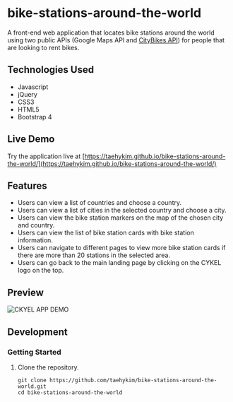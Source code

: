 # bike-stations-around-the-world
A front-end web application that locates bike stations around the world using two public APIs (Google Maps API and [CityBikes API](https://citybik.es)) for people that are looking to rent bikes.


## Technologies Used

- Javascript
- jQuery
- CSS3
- HTML5
- Bootstrap 4

## Live Demo

Try the application live at [https://taehykim.github.io/bike-stations-around-the-world/](https://taehykim.github.io/bike-stations-around-the-world/)

## Features

- Users can view a list of countries and choose a country.
- Users can view a list of cities in the selected country and choose a city.
- Users can view the bike station markers on the map of the chosen city and country.
- Users can view the list of bike station cards with bike station information.
- Users can navigate to different pages to view more bike station cards if there are more than 20 stations in the selected area.
- Users can go back to the main landing page by clicking on the CYKEL logo on the top.

## Preview

![CKYEL APP DEMO](assets/cykel-demo.gif)

## Development

### Getting Started

1. Clone the repository.

    ```shell
    git clone https://github.com/taehykim/bike-stations-around-the-world.git
    cd bike-stations-around-the-world
    ```

